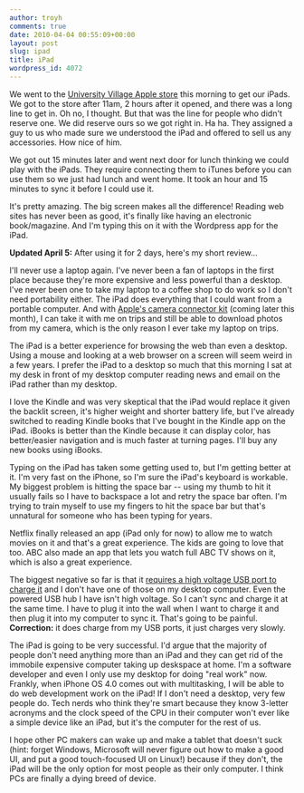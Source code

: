 ```yaml
---
author: troyh
comments: true
date: 2010-04-04 00:55:09+00:00
layout: post
slug: ipad
title: iPad
wordpress_id: 4072
---
```


We went to the [University Village Apple store](http://www.apple.com/retail/universityvillage/) this morning to get our iPads. We got to the store after 11am, 2 hours after it opened, and there was a long line to get in. Oh no, I thought. But that was the line for people who didn't reserve one. We did reserve ours so we got right in. Ha ha. They assigned a guy to us who made sure we understood the iPad and offered to sell us any accessories. How nice of him.

We got out 15 minutes later and went next door for lunch thinking we could play with the iPads. They require connecting them to iTunes before you can use them so we just had lunch and went home. It took an hour and 15 minutes to sync it before I could use it.

It's pretty amazing. The big screen makes all the difference! Reading web sites has never been as good, it's finally like having an electronic book/magazine. And I'm typing this on it with the Wordpress app for the iPad.

**Updated April 5:** After using it for 2 days, here's my short review...

<!-- more -->

I'll never use a laptop again. I've never been a fan of laptops in the first place because they're more expensive and less powerful than a desktop. I've never been one to take my laptop to a coffee shop to do work so I don't need portability either. The iPad does everything that I could want from a portable computer. And with [Apple's camera connector kit](http://store.apple.com/us/product/MC531ZM/A) (coming later this month), I can take it with me on trips and still be able to download photos from my camera, which is the only reason I ever take my laptop on trips.

The iPad is a better experience for browsing the web than even a desktop. Using a mouse and looking at a web browser on a screen will seem weird in a few years. I prefer  the iPad to a desktop so much that this morning I sat at my desk in front of my desktop computer reading news and email on the iPad rather than my desktop.

I love the Kindle and was very skeptical that the iPad would replace it given the backlit  screen, it's higher weight and shorter battery life, but I've already switched to reading Kindle books that I've bought in the Kindle app on the iPad. iBooks is better than the Kindle because it can display color, has better/easier navigation and is much faster at turning pages. I'll buy any new books using iBooks.

Typing on the iPad has taken some getting used to, but I'm getting better at it. I'm very fast on the iPhone, so I'm sure the iPad's keyboard is workable. My biggest problem is hitting the space bar -- using my thumb to hit it usually fails so I have to backspace a lot and retry the space bar often. I'm trying to train myself to use my fingers to hit the space bar but that's unnatural for someone who has been typing for years.

Netflix finally released an app (iPad only for now) to allow me to watch movies on it and that's a great experience. The kids are going to love that too. ABC also made an app that lets you watch full ABC TV shows on it, which is also a great experience.

The biggest negative so far is that it [requires a high voltage USB port to charge it](http://www.tuaw.com/2010/04/03/consumer-reports-discovers-ipad-charging-issues/) and I don't have one of those on my desktop computer. Even the powered USB hub I have isn't high voltage. So I can't sync and charge it at the same time. I have to plug it into the wall when I want to charge it and then plug it into my computer to sync it. That's going to be painful. **Correction:** it does charge from my USB ports, it just charges  very slowly.

The iPad is going to be very successful. I'd argue that the majority of people don't need anything more than an iPad and they can get rid of the immobile expensive computer taking up deskspace at home. I'm a software developer and even I only use my desktop for doing "real work" now. Frankly, when iPhone OS 4.0 comes out with multitasking, I will be able to do web development work on the iPad! If I don't need a desktop, very few people do. Tech nerds who think they're smart because they know 3-letter acronyms and the clock speed of the CPU in their computer won't ever like a simple device like an iPad, but it's the computer for the rest of us.

I hope other PC makers can wake up and make a tablet that doesn't suck (hint: forget Windows, Microsoft will never figure out how to make a good UI, and put a good touch-focused UI on Linux!) because if they don't, the iPad will be the only option for most people as their only computer. I think PCs are finally a dying breed of device.
